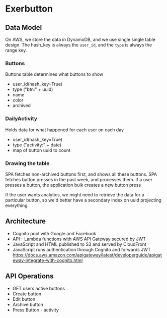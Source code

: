 # Exerbutton

## Data Model

On AWS, we store the data in DynamoDB, and we use single single table design.
The hash_key is always the `user_id`, and the `type` is always the range key. 

### Buttons


Buttons table determines what buttons to show
  - user_id(hash_key=True)
  - type ("btn:" + uuid)
  - name
  - color
  - archived

### DailyActivity

Holds data for what happened for each user on each day
  - user_id(hash_key=True)
  - type ("activity:" + date)
  - map of button uuid to count
 
### Drawing the table

SPA fetches non-archived buttons first, and shows all these buttons.
SPA fetches button presses in the past week, and processes them.
If a user presses a button, the application bulk creates a new button press

If the user wants analytics, we might need to retrieve the data for a particular button, so we'd better have a secondary index on uuid projecting everything.

## Architecture

- Cognito pool with Google and Facebook
- API - Lambda functions with AWS API Gateway secured by JWT
- JavaScript and HTML published to S3 and served by CloudFront
- JavaScript runs authentication through Cognito and forwards JWT
https://docs.aws.amazon.com/apigateway/latest/developerguide/apigateway-integrate-with-cognito.html

## API Operations

- GET users active buttons
- Create button
- Edit button
- Archive button
- Press Button - activity
